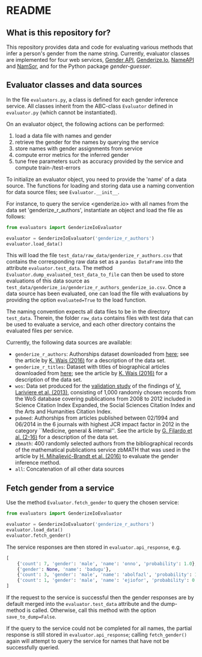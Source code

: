 # README #


## What is this repository for? ##

This repository provides data and code for evaluating various methods that infer a
person's gender from the name string.
Currently, evaluator classes are implemented for four web services, [Gender API](https://gender-api.com/),
[Genderize.Io](https://genderize.io/), [NameAPI](https://www.nameapi.org) and [NamSor](https://api.namsor.com),
and for the Python package *gender-guesser*.

## Evaluator classes and data sources

In the file `evaluators.py`, a class is defined for each gender inference service.
All classes inherit from the ABC-class `Evaluator` defined in `evaluator.py` (which cannot be instantiated).

On an evaluator object, the following actions can be performed:

1. load a data file with names and gender
2. retrieve the gender for the names by querying the service
3. store names with gender assignments from service
4. compute error metrics for the inferred gender
5. tune free parameters such as accuracy provided by the service and compute train-/test-errors


To initialize an evaluator object, you need to provide the 'name' of a data source.
The functions for loading and storing data use a naming convention for data source files; see `Evaluator.__init__`.

For instance, to query the service <genderize.io> with all names from the data set 'genderize_r_authors',
instantiate an object and load the file as follows:

```python
from evaluators import GenderizeIoEvaluator

evaluator = GenderizeIoEvaluator('genderize_r_authors')
evaluator.load_data()
```
This will load the file `test_data/raw_data/genderize_r_authors.csv` that contains the corresponding raw
 data set as a `pandas DataFrame` into the attribute `evaluator.test_data`.
 The method `Evaluator.dump_evaluated_test_data_to_file` can then be used to store evaluations of
 this data source as `test_data/genderize_io/genderize_r_authors_genderize_io.csv`. Once a data source has been
 evaluated, one can load the file with evaluations by providing the option `evaluated=True` to the load function.

The naming convention expects all data files to be in the directory `test_data`.
Therein, the folder `raw_data` contains files with test data that can be used to evaluate a service,
and each other directory contains the evaluated files per service.

Currently, the following data sources are available:

* `genderize_r_authors`: Authorships dataset downloaded from [here](https://github.com/kalimu/genderizeR/tree/master/data); see the article
by [K. Wais (2016)](https://journal.r-project.org/archive/2016/RJ-2016-002/index.html) for a description of the data set.
* `genderize_r_titles`: Dataset with titles of biographical articles downloaded from [here](https://github.com/kalimu/genderizeR/tree/master/data); see the article
by [K. Wais (2016)](https://journal.r-project.org/archive/2016/RJ-2016-002/index.html) for a description of the data set.
* `wos`: Data set produced for the [validation study](https://www.nature.com/polopoly_fs/7.14227.1386700530!/suppinfoFile/504211a_s1.pdf)
of the findings of [V. Lariviere et al. (2013)](http://dx.doi.org/10.1038/504211a),
consisting of 1,000 randomly chosen records from the WoS database covering publications from 2008 to 2012
included in Science Citation Index Expanded, the Social Sciences Citation Index and the Arts and Humanities Citation Index.
* `pubmed`: Authorships from articles published between 02/1994 and 06/2014 in the 6 journals with highest
JCR impact factor in 2012 in the category ``Medicine, general \& internal''.
See the article by [G. Filardo et al. (2-16)](https://10.1136/bmj.i847) for a description of the data set.
* `zbmath`: 400 randomly selected authors from the bibliographical records of the mathematical publications service zbMATH
 that was used in the article by [H. Mihaljević-Brandt et al. (2016)](https://doi.org/10.1371/journal.pone.0165367)
 to evaluate the gender inference method.
* `all`: Concatenation of all other data sources

## Fetch gender from a service

Use the method `Evaluator.fetch_gender` to query the chosen service:


```python
from evaluators import GenderizeIoEvaluator

evaluator = GenderizeIoEvaluator('genderize_r_authors')
evaluator.load_data()
evaluator.fetch_gender()

```

The service responses are then stored in `evaluator.api_response`, e.g.

```python
[
    {'count': 7, 'gender': 'male', 'name': 'onno', 'probability': 1.0},
    {'gender': None, 'name': 'badugu'},
    {'count': 3, 'gender': 'male', 'name': 'abolfazl', 'probability': 1.0},
    {'count': 1, 'gender': 'male', 'name': 'ejiofor', 'probability': 0.95}
]
```

If the request to the service is successful then the gender responses are by default merged into the `evaluator.test_data`
attribute and the dump-method is called. Otherwise, call this method with the option `save_to_dump=False`.

If the query to the service could not be completed for all names, the partial response is still stored in
`evaluator.api_response`; calling `fetch_gender()` again will attempt to query the service for
names that have not be successfully queried.

